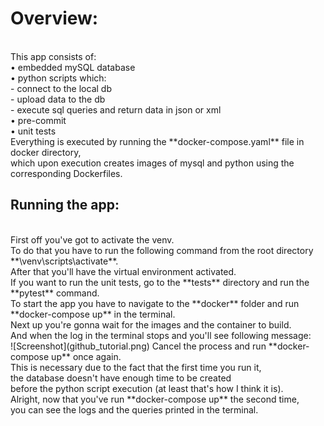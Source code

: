 <h1>Overview:</h1> <br>
This app consists of: <br>
• embedded mySQL database <br>
• python scripts which: <br>
    - connect to the local db <br>
    - upload data to the db <br>
    - execute sql queries and return data in json or xml <br>
• pre-commit <br>
• unit tests <br>
Everything is executed by running the **docker-compose.yaml** file in docker directory, <br>
which upon execution creates images of mysql and python using the corresponding Dockerfiles. <br>
<h2>Running the app:</h2> <br>
First off you've got to activate the venv. <br>
To do that you have to run the following command from the root directory **\venv\scripts\activate**. <br>
After that you'll have the virtual environment activated. <br>
If you want to run the unit tests, go to the **tests** directory and run the **pytest** command. <br>
To start the app you have to navigate to the **docker** folder and run **docker-compose up** in the terminal. <br>
Next up you're gonna wait for the images and the container to build. <br>
And when the log in the terminal stops and you'll see following message: <br>
![Screenshot](github_tutorial.png)
Cancel the process and run **docker-compose up** once again. <br>
This is necessary due to the fact that the first time you run it, <br>
the database doesn't have enough time to be created <br>
before the python script execution (at least that's how I think it is). <br>
Alright, now that you've run **docker-compose up** the second time, <br>
you can see the logs and the queries printed in the terminal.
